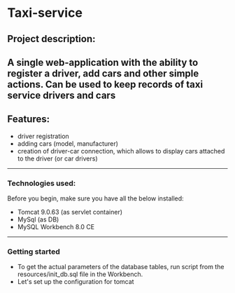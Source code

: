 ﻿# Taxi-service
## Project description:
A single web-application with the ability to register a driver, 
add cars and other simple actions. Can be used to keep records 
of taxi service drivers and cars
---
## Features:
* driver registration
* adding cars (model, manufacturer)
* creation of driver-car connection, which allows to display 
cars attached to the driver (or car drivers)
***
### Technologies used:
Before you begin, make sure you have all the below installed:
* Tomcat 9.0.63 (as servlet container)
* MySql (as DB)
* MySQL Workbench 8.0 CE
***
### Getting started
* To get the actual parameters of the database tables, run script from the resources/init_db.sql file in the Workbench.
* Let's set up the configuration for tomcat 
